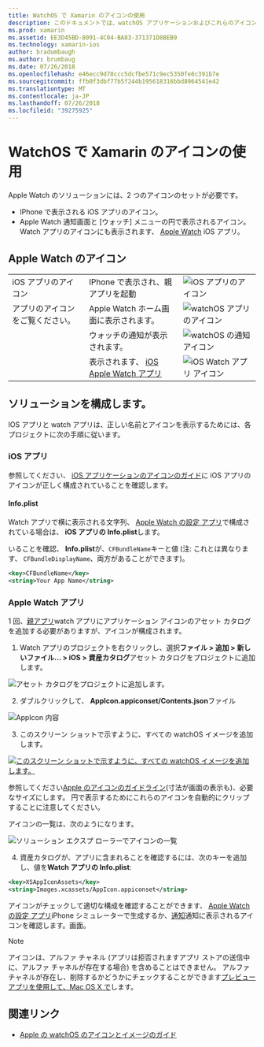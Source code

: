 ```yaml
---
title: WatchOS で Xamarin のアイコンの使用
description: このドキュメントでは、watchOS アプリケーションおよびこれらのアイコンを含むようにソリューションを設定する方法に必要なさまざまなアイコンについて説明します。
ms.prod: xamarin
ms.assetid: EE3D45BD-8091-4C04-BA83-371371D8BEB9
ms.technology: xamarin-ios
author: bradumbaugh
ms.author: brumbaug
ms.date: 07/26/2018
ms.openlocfilehash: e46ecc9d78ccc5dcfbe571c9ec5350fe6c391b7e
ms.sourcegitcommit: ffb0f3dbf77b5f244b195618316bbd8964541e42
ms.translationtype: MT
ms.contentlocale: ja-JP
ms.lasthandoff: 07/26/2018
ms.locfileid: "39275925"
---
```

# <a name="working-with-watchos-icons-in-xamarin"></a>WatchOS で Xamarin のアイコンの使用

Apple Watch のソリューションには、2 つのアイコンのセットが必要です。

* IPhone で表示される iOS アプリのアイコン。
* Apple Watch 通知画面と [ウォッチ] メニューの円で表示されるアイコン。 Watch アプリのアイコンにも表示されます、 [Apple Watch](~/ios/watchos/app-fundamentals/settings.md) iOS アプリ。

## <a name="apple-watch-icons"></a>Apple Watch のアイコン

| | | |
|-|-|-|
|iOS アプリのアイコン|IPhone で表示され、親アプリを起動|![iOS アプリのアイコン](icons-images/icon-ios.png)|
|アプリのアイコンをご覧ください。|Apple Watch ホーム画面に表示されます。|![watchOS アプリのアイコン](icons-images/icon-home.png)|
||ウォッチの通知が表示されます。|![watchOS の通知アイコン](icons-images/notification-icon.png)|
||表示されます、 [iOS Apple Watch アプリ](~/ios/watchos/app-fundamentals/settings.md)|![iOS Watch アプリ アイコン](icons-images/watch-app-sml.png)|

## <a name="configuring-your-solution"></a>ソリューションを構成します。

IOS アプリと watch アプリは、正しい名前とアイコンを表示するためには、各プロジェクトに次の手順に従います。

### <a name="ios-app"></a>iOS アプリ

参照してください、 [iOS アプリケーションのアイコンのガイド](~/ios/app-fundamentals/images-icons/app-icons.md)に iOS アプリのアイコンが正しく構成されていることを確認します。

#### <a name="infoplist"></a>Info.plist

Watch アプリで横に表示される文字列、 [Apple Watch の設定 アプリ](~/ios/watchos/app-fundamentals/settings.md)で構成されている場合は、 **iOS アプリの Info.plist**します。

いることを確認、 **Info.plist**が、`CFBundleName`キーと値 (注: これとは異なります、 `CFBundleDisplayName`、両方があることができます)。

```xml
<key>CFBundleName</key>
<string>Your App Name</string>
```

### <a name="apple-watch-app"></a>Apple Watch アプリ

1 回、[親アプリ](~/ios/watchos/app-fundamentals/parent-app.md)watch アプリにアプリケーション アイコンのアセット カタログを追加する必要がありますが、アイコンが構成されます。

1. Watch アプリのプロジェクトを右クリックし、選択**ファイル > 追加 > 新しいファイル... > iOS > 資産カタログ**アセット カタログをプロジェクトに追加します。

 ![](icons-images/newasset.png "アセット カタログをプロジェクトに追加します。")

2. ダブルクリックして、 **AppIcon.appiconset/Contents.json**ファイル

  ![](icons-images/xcassets-iconset-sml.png "AppIcon 内容")

3. このスクリーン ショットで示すように、すべての watchOS イメージを追加します。

  [![](icons-images/appicons-sml.png "このスクリーン ショットで示すように、すべての watchOS イメージを追加します。")](icons-images/appicons.png#lightbox)

  参照してください[Apple のアイコンのガイドライン](https://developer.apple.com/design/human-interface-guidelines/watchos/icons-and-images/menu-icons/)(寸法が画面の表示も)、必要なサイズにします。 円で表示するためにこれらのアイコンを自動的にクリップすることに注意してください。

  アイコンの一覧は、次のようになります。

  ![](icons-images/xcassets-complete-sml.png "ソリューション エクスプ ローラーでアイコンの一覧")

4. 資産カタログが、アプリに含まれることを確認するには、次のキーを追加し、値を**Watch アプリの Info.plist**:

```xml
<key>XSAppIconAssets</key>
<string>Images.xcassets/AppIcon.appiconset</string>
```

アイコンがチェックして適切な構成を確認することができます、 [Apple Watch の設定 アプリ](~/ios/watchos/app-fundamentals/settings.md)iPhone シミュレーターで生成するか、[通知](~/ios/watchos/platform/notifications.md)通知に表示されるアイコンを確認します。画面。

> [!NOTE]
> アイコンは、アルファ チャネル (アプリは拒否されますアプリ ストアの送信中に、アルファ チャネルが存在する場合) を含めることはできません。 アルファ チャネルが存在し、削除するかどうかにチェックすることができます[プレビュー アプリを使用して、Mac OS X で](~/ios/watchos/troubleshooting.md#noalpha)します。


## <a name="related-links"></a>関連リンク

- [Apple の watchOS のアイコンとイメージのガイド](https://developer.apple.com/design/human-interface-guidelines/watchos/icons-and-images/)

